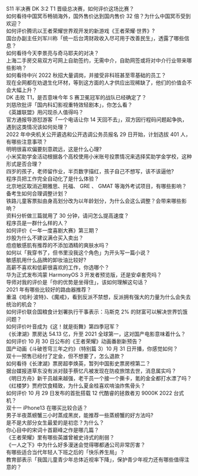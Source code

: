 S11 半决赛 DK 3:2 T1 晋级总决赛，如何评价这场比赛？  
如何看待中国冥币畅销海外，国外售价达到国内售价 32 倍？为什么中国冥币受到欢迎？  
如何评价腾讯以王者荣耀世界观开发的新游戏《王者荣耀·世界》?  
国台办副主任刘军川称「统一后台湾财政收入尽可用于改善民生」，透露了哪些信息？  
如何看待今天李景亮与奇马耶夫的对决？  
上海二手房交易双方可网上自助签约，无需中介，自助网签或将对中介行业带来哪些影响？  
如何看待中兴 2022 秋招大量调岗，并接受非科班甚至零基础的员工？  
现在全网都在劝退生化环材，等到这方面的人才供应出现稀缺了，他们的价值会不会大幅上升？  
DK 击败 T1，是否意味今年 S 赛卫冕冠军的战队已经确定了？  
刘慈欣批评「国内科幻影视重特效轻剧本」，你怎么看？  
《英雄联盟》用闪现杀人值得吗？  
官方通报导游怼游客「一个电话让你 14 天回不去」，双方因行程码问题起争执，遇到这类情况该如何处理？  
2022 年中央机关公开遴选和公开选调公务员报名 29 日开始，计划选拔 401 人，有哪些注意事项？  
明明很喜欢偏要刻意疏远，这是什么心理?  
小米奖助学金活动根据各个高校使用小米账号投票情况来选择奖助学金学校，这种形式是否合理？  
四岁的孩子，老师留作业，半页数字描红，孩子自己不想写，该不该逼他?  
程序员把工作完全自动化了是什么体验？  
北京地区取消近期雅思、托福、 GRE 、 GMAT 等海外考试项目，有哪些影响？备考生如何合理调整计划？  
铁路儿童客票拟由身高划分改为以年龄划分，为什么会这么调整？会带来哪些影响？  
资料分析做三篇就用了 30 分钟，请问怎么提高速度？  
程序员是一群什么样的人？  
如何评价《一年一度喜剧大赛》第三期？  
炒股为什么不建议满仓买入卖出？  
痘痘敏感肌有推荐的不添加酒精的爽肤水吗？  
如何以「我穿书了，但书里没我这个角色」为开头写一篇小说？  
敏感肌用什么品牌的卸妆油比较好?  
高薪不喜欢和低薪很喜欢的工作，你选哪个？  
华为正式发布鸿蒙 HarmonyOS 3 开发者预览版，还是安卓套壳吗？  
导师对我的评价是「你的优势是坐得住」，该如何理解这句话？  
2021 年有哪些比较好的路由器推荐？  
重温《哈利·波特》、《魔戒》，看到反派不禁想，反派拥有强大的力量为什么会失去统治的机会？  
如何评价联合国粮食计划署执行干事表示：马斯克 2% 的财富可以解决世界饥饿问题？  
如何评价叶音成为《这！就是街舞》第四季冠军？  
《长津湖》票房达 54.13 亿，升至 2021 全球第一，这对国产电影意味着什么？  
如何评价 10 月 30 日公布的《王者荣耀》动画番剧新预告？  
国产动画《斗破苍穹三年之约》（特别篇 3）10 月 31 日开播，你感觉如何？  
双十一预售已经付了定金，但不想要了，怎么退款？  
如何看待《长津湖》票房超李焕英，暂列中国影史票房榜第二？  
据台媒报道草东没有派对鼓手蔡忆凡被发现在防疫旅馆去世，消息属实吗？  
《明日方舟》新干员越来越强，老干员一个接一个撕卡，氪的金全都打水漂了吗？  
《红楼梦》贾府饮食精致，为什么夏金桂喜欢啃油炸焦骨头？  
如何评价 10 月 29 日发布的首批搭载 12 代酷睿的拯救者刃 9000K 2022 台式机？  
双十一 iPhone13 在哪买比较合适？  
男子半夜蒸螃蟹三小时蒸成黑炭，能推荐一些蒸螃蟹的好方法吗?  
是不是大部分女生最爱的是初恋？为什么？  
你心目中的宋词十首巅峰之作是哪几篇？  
《王者荣耀》里有哪些英雄曾被史诗式的削弱？  
《一人之下》中为什么好多漫迷会觉得哪都通公司非常厉害？  
有哪些适合当代年轻人下班之后的「快乐养生局」？  
教育部表示「我国儿童青少年总体近视率下降」，保护青少年视力还有哪些值得注意的？  
